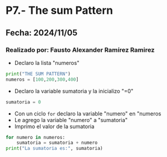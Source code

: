 # P7.- The sum Pattern
## Fecha: 2024/11/05
### Realizado por: Fausto Alexander Ramírez Ramirez

- Declaro la lista "numeros"
``` python
print("THE SUM PATTERN")
numeros = [100,200,300,400]
```
- Declaro la variable sumatoria y la inicializo "=0"
``` python
sumatoria = 0
```
- Con un ciclo `for` declaro la variable "numero" en "numeros
- Le agrego la variable "numero" a "sumatoria"
- Imprimo el valor de la sumatoria 
``` python
for numero in numeros:
    sumatoria = sumatoria + numero
print("La sumatoria es:", sumatoria)
